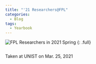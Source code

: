 ```yaml
---
title: "'21 Researchers@FPL"
categories:
  - Blog
tags:
  - Yearbook
---
```


![FPL Researchers in 2021 Spring](../assets/images/2021Spring.jpg)
{: .full}

<img src="{{ site.url }}{{ site.baseurl }}/assets/images/2021Spring.jpg" alt="" class="full">

Taken at UNIST on Mar. 25, 2021
